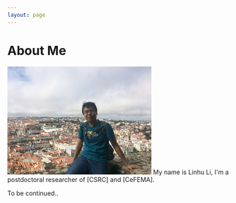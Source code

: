 ```yaml
---
layout: page
---
```


# About Me

<img src="/images/rubilacxe3.JPG" class="floatpic" width="326" height="245">
My name is Linhu Li, I'm a postdoctoral researcher of [CSRC] and [CeFEMA]. 

To be continued..

[CSRC]: http://http://www.csrc.ac.cn/en/
[CeFEMA]: http://cefema.tecnico.ulisboa.pt/
